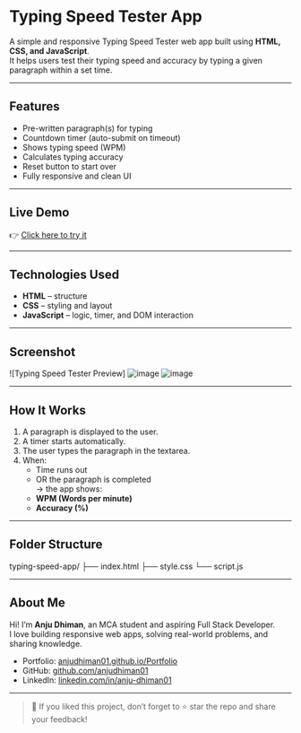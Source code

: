 # Typing Speed Tester App

A simple and responsive Typing Speed Tester web app built using **HTML, CSS, and JavaScript**.  
It helps users test their typing speed and accuracy by typing a given paragraph within a set time.

---

## Features

-  Pre-written paragraph(s) for typing
-  Countdown timer (auto-submit on timeout)
-  Shows typing speed (WPM)
-  Calculates typing accuracy
-  Reset button to start over
-  Fully responsive and clean UI

---

## Live Demo
👉 [Click here to try it](https://anjudhiman01.github.io/Typing_speed_app/)  

---

## Technologies Used

- **HTML** – structure  
- **CSS** – styling and layout  
- **JavaScript** – logic, timer, and DOM interaction

---

## Screenshot

![Typing Speed Tester Preview]
![image](https://github.com/user-attachments/assets/4fd5af94-2498-4d7d-8d29-e9981010f91c)
![image](https://github.com/user-attachments/assets/9efddf06-85c1-4fea-a336-40d894dc4ade)


---

## How It Works

1. A paragraph is displayed to the user.
2. A timer starts automatically.
3. The user types the paragraph in the textarea.
4. When:
   - Time runs out  
   - OR the paragraph is completed  
   → the app shows:
   - **WPM (Words per minute)**
   - **Accuracy (%)**

---

## Folder Structure

typing-speed-app/
├── index.html
├── style.css
└── script.js


---

##  About Me

Hi! I’m **Anju Dhiman**, an MCA student and aspiring Full Stack Developer.  
I love building responsive web apps, solving real-world problems, and sharing knowledge.

-  Portfolio: [anjudhiman01.github.io/Portfolio](https://anjudhiman01.github.io/Portfolio/)
-  GitHub: [github.com/anjudhiman01](https://github.com/anjudhiman01)
-  LinkedIn: [linkedin.com/in/anju-dhiman01](https://linkedin.com/in/anju-dhiman01)

---

> 💖 If you liked this project, don’t forget to ⭐ star the repo and share your feedback!
